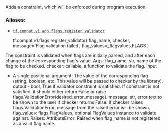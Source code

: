 Adds a constraint, which will be enforced during program execution.

### Aliases:

  * [`tf.compat.v1.app.flags.register_validator`](/api_docs/python/tf/compat/v1/flags/register_validator)

    
    
    tf.compat.v1.flags.register_validator(
        flag_name,
        checker,
        message='Flag validation failed',
        flag_values=_flagvalues.FLAGS
    )
    

The constraint is validated when flags are initially parsed, and after each
change of the corresponding flag's value. Args: flag_name: str, name of the
flag to be checked. checker: callable, a function to validate the flag. input
- A single positional argument: The value of the corresponding flag (string,
boolean, etc. This value will be passed to checker by the library). output -
bool, True if validator constraint is satisfied. If constraint is not
satisfied, it should either return False or raise
flags.ValidationError(desired_error_message). message: str, error text to be
shown to the user if checker returns False. If checker raises
flags.ValidationError, message from the raised error will be shown.
flag_values: flags.FlagValues, optional FlagValues instance to validate
against. Raises: AttributeError: Raised when flag_name is not registered as a
valid flag name.

